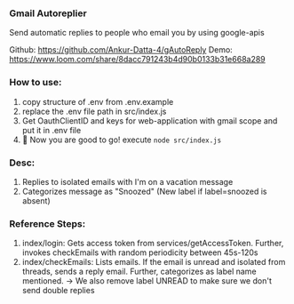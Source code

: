 ### Gmail Autoreplier

Send automatic replies to people who email you by using google-apis

Github: https://github.com/Ankur-Datta-4/gAutoReply
Demo: https://www.loom.com/share/8dacc791243b4d90b0133b31e668a289

### How to use:

1. copy structure of .env from .env.example
2. replace the .env file path in src/index.js
3. Get OauthClientID and keys for web-application with gmail scope and put it in .env file
4. 🚀 Now you are good to go! execute
   `node src/index.js`

### Desc:

1. Replies to isolated emails with I'm on a vacation message
2. Categorizes message as "Snoozed" (New label if label=snoozed is absent)

### Reference Steps:

1. index/login: Gets access token from services/getAccessToken. Further, invokes checkEmails with random periodicity between 45s-120s
2. index/checkEmails: Lists emails. If the email is unread and isolated from threads, sends a reply email. Further, categorizes as label name mentioned.
   -> We also remove label UNREAD to make sure we don't send double replies
